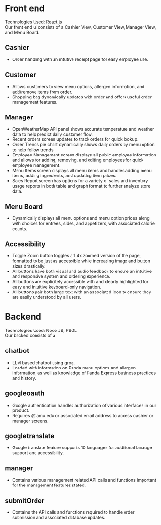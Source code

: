 # Front end
Technologies Used: React.js<br />
Our front end ui consists of a Cashier View, Customer View, Manager View, and Menu Board. 
## Cashier
 - Order handling with an intutive receipt page for easy employee use.
## Customer
 - Allows customers to view menu options, allergen information, and add/remove items from order.
 - Shopping bag dynamically updates with order and offers useful order management features.
## Manager
 - OpenWeatherMap API panel shows accurate temperature and weather data to help predict daily customer flow.
 - Recent orders screen updates to track orders for quick lookup.
 - Order Trends pie chart dynamically shows daily orders by menu option to help follow trends.
 - Employee Management screen displays all public employee information and allows for adding, removing, and editing employees for quick employee management.
 - Menu Items screen displays all menu items and handles adding menu items, adding ingredients, and updating item prices.
 - Sales Report screen has options for a variety of sales and inventory usage reports in both table and graph format to further analyze store data.
## Menu Board
 - Dynamically displays all menu options and menu option prices along with choices for entrees, sides, and appetizers, with associated calorie counts.
## Accessibility
 - Toggle Zoom button toggles a 1.4x zoomed version of the page, formatted to be just as accessible while increasing image and button sizes drastically.
 - All buttons have both visual and audio feedback to ensure an intuitive and responsive system and ordering experience.
 - All buttons are explicitely accessible with and clearly highlighted for easy and intuitive keyboard-only navigation.
 - All buttons pair both large text with an associated icon to ensure they are easily understood by all users.
# Backend
Technologies Used: Node JS, PSQL<br />
Our backed consists of a 
## chatbot
 - LLM based chatbot using grog.
 - Loaded with information on Panda menu options and allergen information, as well as knowledge of Panda Express business practices and history.
## googleoauth
 - Google authentication handles authorization of various interfaces in our product.
 - Requires @tamu.edu or associated email address to access cashier or manager screens.
## googletranslate
 - Google translate feature supports 10 languages for additional lanauge support and accessibility.
## manager
 - Contains various management related API calls and functions important for the management features stated.
## submitOrder
 - Contains the API calls and functions required to handle order submission and associated database updates. 
